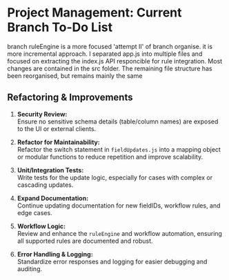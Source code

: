 # Project Management: Current Branch To-Do List

branch ruleEngine is a more focused 'attempt II' of branch organise. it is more incremental approach.  I separated app.js into multiple files and focused on extracting the index.js API responcible for rule integration.  Most changes are contained in the src folder.  The remaining file structure has been reorganised, but remains mainly the same

## Refactoring & Improvements

1. **Security Review:**  
   Ensure no sensitive schema details (table/column names) are exposed to the UI or external clients.

2. **Refactor for Maintainability:**  
   Refactor the switch statement in `fieldUpdates.js` into a mapping object or modular functions to reduce repetition and improve scalability.

3. **Unit/Integration Tests:**  
   Write tests for the update logic, especially for cases with complex or cascading updates.

4. **Expand Documentation:**  
   Continue updating documentation for new fieldIDs, workflow rules, and edge cases.

5. **Workflow Logic:**  
   Review and enhance the `ruleEngine` and workflow automation, ensuring all supported rules are documented and robust.

6. **Error Handling & Logging:**  
   Standardize error responses and logging for easier debugging and auditing.